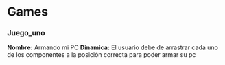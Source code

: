 # Games

### Juego_uno

**Nombre:** Armando mi PC
**Dinamica:**
El usuario debe de arrastrar cada uno de los componentes a la posición correcta para poder armar su pc
